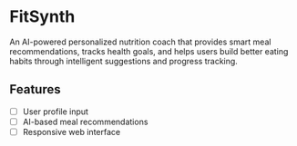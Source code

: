 # FitSynth
An AI-powered personalized nutrition coach that provides smart meal recommendations, tracks health goals, and helps users build better eating habits through intelligent suggestions and progress tracking.

## Features
- [ ] User profile input
- [ ] AI-based meal recommendations
- [ ] Responsive web interface
